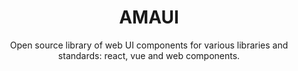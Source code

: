 
<div style='text-align: center'>
   <h1>AMAUI</h1>

   Open source library of web UI components for various libraries and standards: react, vue and web components.
</div>

